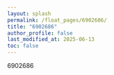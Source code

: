 ```yaml
---
layout: splash
permalink: /float_pages/6902686/
title: "6902686"
author_profile: false
last_modified_at: 2025-06-13
toc: false
---
```

 
6902686
